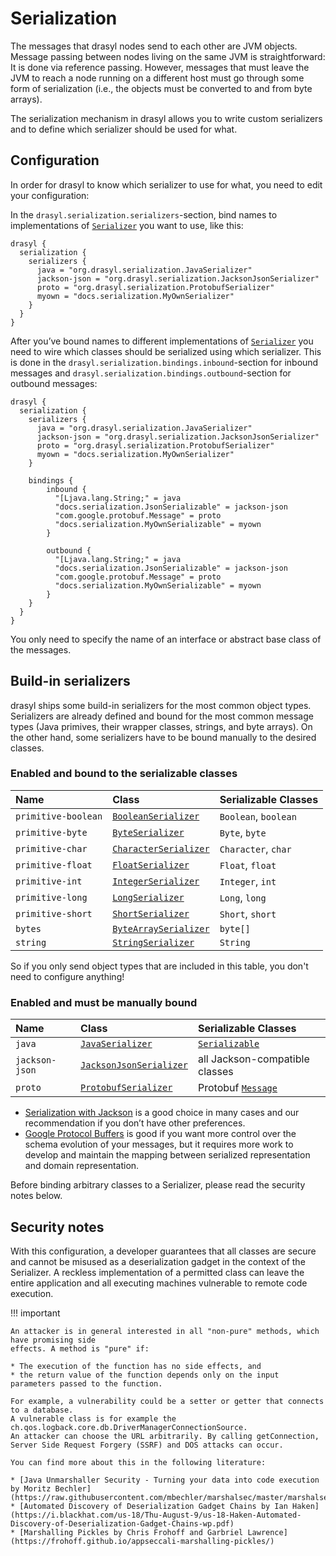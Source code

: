 # Serialization

The messages that drasyl nodes send to each other are JVM objects. Message passing between nodes
living on the same JVM is straightforward: It is done via reference passing. However, messages that
must leave the JVM to reach a node running on a different host must go through some form of
serialization (i.e., the objects must be converted to and from byte arrays).

The serialization mechanism in drasyl allows you to write custom serializers and to define which
serializer should be used for what.

## Configuration

In order for drasyl to know which serializer to use for what, you need to edit your configuration:

In the `drasyl.serialization.serializers`-section, bind names to implementations of
[`Serializer`](https://www.javadoc.io/doc/org.drasyl/drasyl-core/latest/org/drasyl/serialization/Serializer.html)
you want to use, like this:

```
drasyl {
  serialization {
    serializers {
      java = "org.drasyl.serialization.JavaSerializer"
      jackson-json = "org.drasyl.serialization.JacksonJsonSerializer"
      proto = "org.drasyl.serialization.ProtobufSerializer"
      myown = "docs.serialization.MyOwnSerializer"
    }
  }
}
```

After you’ve bound names to different implementations of
[`Serializer`](https://www.javadoc.io/doc/org.drasyl/drasyl-core/latest/org/drasyl/serialization/Serializer.html)
you need to wire which classes should be serialized using which serializer. This is done in
the `drasyl.serialization.bindings.inbound`-section for inbound messages and
`drasyl.serialization.bindings.outbound`-section for outbound messages:

```
drasyl {
  serialization {
    serializers {
      java = "org.drasyl.serialization.JavaSerializer"
      jackson-json = "org.drasyl.serialization.JacksonJsonSerializer"
      proto = "org.drasyl.serialization.ProtobufSerializer"
      myown = "docs.serialization.MyOwnSerializer"
    }
    
    bindings {
        inbound {
          "[Ljava.lang.String;" = java
          "docs.serialization.JsonSerializable" = jackson-json
          "com.google.protobuf.Message" = proto
          "docs.serialization.MyOwnSerializable" = myown
        }
        
        outbound {
          "[Ljava.lang.String;" = java
          "docs.serialization.JsonSerializable" = jackson-json
          "com.google.protobuf.Message" = proto
          "docs.serialization.MyOwnSerializable" = myown
        }
    }
  }
}
```

You only need to specify the name of an interface or abstract base class of the messages.

## Build-in serializers

drasyl ships some build-in serializers for the most common object types. Serializers are already
defined and bound for the most common message types (Java primives, their wrapper classes, strings,
and byte arrays). On the other hand, some serializers have to be bound manually to the desired
classes.

### Enabled and bound to the serializable classes

| Name   | Class   | Serializable Classes   |
|:-------|:--------|:-----------------------|
| `primitive-boolean` | [`BooleanSerializer`](https://www.javadoc.io/doc/org.drasyl/drasyl-core/latest/org/drasyl/serialization/BooleanSerializer.html)         | `Boolean`, `boolean` |
| `primitive-byte`    | [`ByteSerializer`](https://www.javadoc.io/doc/org.drasyl/drasyl-core/latest/org/drasyl/serialization/ByteSerializer.html)               | `Byte`, `byte`       |
| `primitive-char`    | [`CharacterSerializer`](https://www.javadoc.io/doc/org.drasyl/drasyl-core/latest/org/drasyl/serialization/CharacterSerializer.html)     | `Character`, `char`  |
| `primitive-float`   | [`FloatSerializer`](https://www.javadoc.io/doc/org.drasyl/drasyl-core/latest/org/drasyl/serialization/FloatSerializer.html)             | `Float`, `float`     |
| `primitive-int`     | [`IntegerSerializer`](https://www.javadoc.io/doc/org.drasyl/drasyl-core/latest/org/drasyl/serialization/IntegerSerializer.html)         | `Integer`, `int`     |
| `primitive-long`    | [`LongSerializer`](https://www.javadoc.io/doc/org.drasyl/drasyl-core/latest/org/drasyl/serialization/LongSerializer.html)               | `Long`, `long`       |
| `primitive-short`   | [`ShortSerializer`](https://www.javadoc.io/doc/org.drasyl/drasyl-core/latest/org/drasyl/serialization/ShortSerializer.html)             | `Short`, `short`     |
| `bytes`             | [`ByteArraySerializer`](https://www.javadoc.io/doc/org.drasyl/drasyl-core/latest/org/drasyl/serialization/ByteArraySerializer.html)     | `byte[]`             |
| `string`            | [`StringSerializer`](https://www.javadoc.io/doc/org.drasyl/drasyl-core/latest/org/drasyl/serialization/StringSerializer.html)           | `String`             |

So if you only send object types that are included in this table, you don't need to configure
anything!

### Enabled and must be manually bound

| Name   | Class   | Serializable Classes   |
|:-------|:--------|:-----------------------|
| `java`              | [`JavaSerializer`](https://www.javadoc.io/doc/org.drasyl/drasyl-core/latest/org/drasyl/serialization/JavaSerializer.html)           | [`Serializable`](https://docs.oracle.com/javase/7/docs/api/java/io/Serializable.html)       |
| `jackson-json`      | [`JacksonJsonSerializer`](https://www.javadoc.io/doc/org.drasyl/drasyl-core/latest/org/drasyl/serialization/JacksonJsonSerializer.html) | all Jackson-compatible classes       |
| `proto`             | [`ProtobufSerializer`](https://www.javadoc.io/doc/org.drasyl/drasyl-core/latest/org/drasyl/serialization/ProtobufSerializer.html)       | Protobuf [`Message`](https://developers.google.com/protocol-buffers/docs/reference/java/com/google/protobuf/Message)        |

* [Serialization with Jackson](https://github.com/FasterXML/jackson) is a good choice in many cases
  and our recommendation if you don’t have other preferences.
* [Google Protocol Buffers](https://developers.google.com/protocol-buffers) is good if you want more
  control over the schema evolution of your messages, but it requires more work to develop and
  maintain the mapping between serialized representation and domain representation.

Before binding arbitrary classes to a Serializer, please read the security notes below.

## Security notes

With this configuration, a developer guarantees that all classes are secure and cannot be misused as
a deserialization gadget in the context of the Serializer. A reckless implementation of a permitted
class can leave the entire application and all executing machines vulnerable to remote code
execution.

!!! important

    An attacker is in general interested in all "non-pure" methods, which have promising side
    effects. A method is "pure" if:
    
    * The execution of the function has no side effects, and
    * the return value of the function depends only on the input parameters passed to the function.
    
    For example, a vulnerability could be a setter or getter that connects to a database. 
    A vulnerable class is for example the ch.qos.logback.core.db.DriverManagerConnectionSource. 
    An attacker can choose the URL arbitrarily. By calling getConnection, Server Side Request Forgery (SSRF) and DOS attacks can occur.
    
    You can find more about this in the following literature:
    
    * [Java Unmarshaller Security - Turning your data into code execution by Moritz Bechler](https://raw.githubusercontent.com/mbechler/marshalsec/master/marshalsec.pdf)
    * [Automated Discovery of Deserialization Gadget Chains by Ian Haken](https://i.blackhat.com/us-18/Thu-August-9/us-18-Haken-Automated-Discovery-of-Deserialization-Gadget-Chains-wp.pdf)
    * [Marshalling Pickles by Chris Frohoff and Garbriel Lawrence](https://frohoff.github.io/appseccali-marshalling-pickles/)
